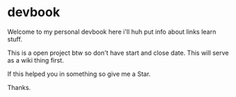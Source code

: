 # devbook

Welcome to my personal devbook here i'll huh put info about links learn stuff.

This is a open project btw so don't have start and close date. This will serve as a wiki thing first.

If this helped you in something so give me a Star.

Thanks.
